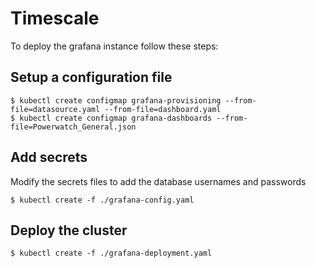 Timescale
=================================

To deploy the grafana instance follow these steps:

## Setup a configuration file

```
$ kubectl create configmap grafana-provisioning --from-file=datasource.yaml --from-file=dashboard.yaml
$ kubectl create configmap grafana-dashboards --from-file=Powerwatch_General.json
```

## Add secrets

Modify the secrets files to add the database usernames and passwords

```
$ kubectl create -f ./grafana-config.yaml
```

## Deploy the cluster
```
$ kubectl create -f ./grafana-deployment.yaml
```
